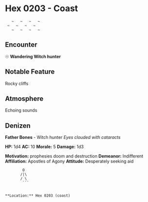 # Hex 0203 - Coast
```
   ~   ~   ~   ~
 ~   ~   ~   ~
   ~   ~   ~   ~
```

## Encounter

☉ **Wandering Witch hunter**

## Notable Feature

Rocky cliffs

## Atmosphere

Echoing sounds

## Denizen

**Father Bones** - Witch hunter
*Eyes clouded with cataracts*

**HP:** 1d4 **AC:** 10 **Morale:** 5
**Damage:** 1d3

**Motivation:** prophesies doom and destruction
**Demeanor:** Indifferent
**Affiliation:** Apostles of Agony
**Attitude:** Desperately seeking aid

```
        O
       /|\
       / \
        ```


**Location:** Hex 0203 (coast)
